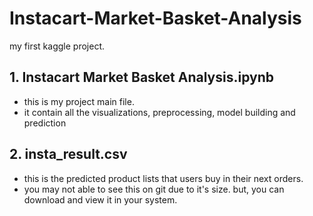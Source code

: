 # Instacart-Market-Basket-Analysis
my first kaggle project.


## 1. Instacart Market Basket Analysis.ipynb
* this is my project main file.
* it contain all the visualizations, preprocessing, model building and prediction

## 2. insta_result.csv
* this is the predicted product lists that users buy in their next orders.
* you may not able to see this on git due to it's size. but, you can download and view it in your system.
